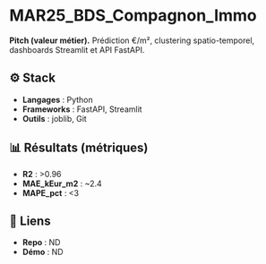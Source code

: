 # MAR25_BDS_Compagnon_Immo

**Pitch (valeur métier).** Prédiction €/m², clustering spatio-temporel, dashboards Streamlit et API FastAPI.

## ⚙️ Stack
- **Langages** : Python
- **Frameworks** : FastAPI, Streamlit
- **Outils** : joblib, Git

## 📊 Résultats (métriques)
- **R2** : >0.96
- **MAE_kEur_m2** : ~2.4
- **MAPE_pct** : <3

## 🔗 Liens
- **Repo** : ND
- **Démo** : ND
